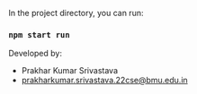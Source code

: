 In the project directory, you can run:

### `npm start run`

Developed by:

- Prakhar Kumar Srivastava
- prakharkumar.srivastava.22cse@bmu.edu.in
